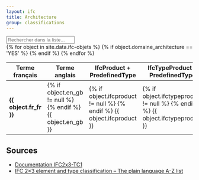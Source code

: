 ```yaml
---
layout: ifc
title: Architecture
group: classifications
---
```


<div id="table-searchable" class="table-responsive">
  <table class="table table-sm table-hover">
    <div class="form-group">
      <div class="input-group">
        <div class="input-group-addon"><i class="fa fa-search"></i></div>
        <input class="search fuzzy-search form-control" id="test" placeholder="Rechercher dans la liste..." />
      </div>
    </div>
    <thead>
      <tr>
        <th>Terme français</th>
        <th>Terme anglais</th>
        <th>IfcProduct + PredefinedType</th>
        <th>IfcTypeProduct + PredefinedType</th>
      </tr>
    </thead>
    <tbody class="list">
      {% for object in site.data.ifc-objets %}
        {% if object.domaine_architecture == 'YES' %}
        <tr>
          <td class="fr_fr"><b>{{ object.fr_fr }}</b></td>
          <td class="en_gb">
            {% if object.en_gb != null %}
              <a href="https://www.google.fr/search?q={{ object.en_gb | downcase }}" target="_blank"><i class="fa fa-search"></i></a>
              <a href="https://translate.google.com/#en/fr/{{ object.en_gb | downcase }}" target="_blank"><i class="fa fa-globe"></i></a>
            {% endif %}
            {{ object.en_gb }}
          </td>
          <td class="ifcproduct">
            {% if object.ifcproduct != null %}
              <a href="https://www.google.fr/search?q={{ object.ifcproduct | downcase }}" target="_blank"><i class="fa fa-search"></i></a>
            {% endif %}
            {{ object.ifcproduct }}
          </td>
          <td class="ifctypeproduct">
            {% if object.ifctypeproduct != null %}
              <a href="https://www.google.fr/search?q={{ object.ifctypeproduct | downcase }}" target="_blank"><i class="fa fa-search"></i></a>
            {% endif %}
            {{ object.ifctypeproduct }}
          </td>
        </tr>
        {% endif %}
      {% endfor %}
    </tbody>
  </table>
</div>

## Sources

* [Documentation IFC2x3-TC1](http://www.buildingsmart-tech.org/ifc/IFC2x3/TC1/html/index.htm)
* [IFC 2×3 element and type classification – The plain language A-Z list](http://bimblog.bondbryan.com/ifc-2x3-element-and-type-classification-the-plain-language-a-z-list/)